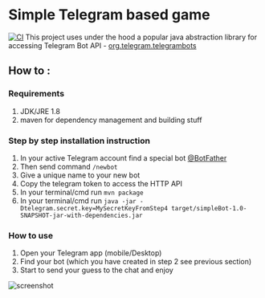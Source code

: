 # Simple Telegram based game
[![CI](https://github.com/kseniabezugla/chat-bot-game/actions/workflows/main.yml/badge.svg?branch=test&event=workflow_run)](https://github.com/kseniabezugla/chat-bot-game/actions/workflows/main.yml)
This project uses under the hood a popular java abstraction library for accessing Telegram Bot API - [org.telegram.telegrambots](https://github.com/rubenlagus/TelegramBots)

## How to :

### Requirements
1. JDK/JRE 1.8
2. maven for dependency management and building stuff

### Step by step installation instruction
1. In your active Telegram account find a special bot [@BotFather](https://telegram.me/BotFather)
2. Then send command `/newbot`
3. Give a unique name to your new bot
4. Copy the telegram token to access the HTTP API
5. In your terminal/cmd run `mvn package`
6. In your terminal/cmd run `java -jar -Dtelegram.secret.key=MySecretKeyFromStep4 target/simpleBot-1.0-SNAPSHOT-jar-with-dependencies.jar`

### How to use

1. Open your Telegram app (mobile/Desktop)
2. Find your bot (which you have created in step 2 see previous section)
3. Start to send your guess to the chat and enjoy

![screenshot](https://raw.githubusercontent.com/devatlant/chat-bot-game/master/res/telegram_screenshot.jpg)
